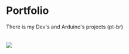 # Portfolio
There is my Dev's and Arduino's projects (pt-br)
<br> <br> <br>
<a href="https://nekroz-tech.github.io/Portfolio/" > <img src="https://github.com/Nekroz-Tech/Portfolio/blob/main/Opera%20Instant%C3%A2neo_2021-10-04_172909_nekroz-tech.github.io.png?raw=true">
</a>
